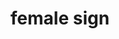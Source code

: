 ---
layout: symbols
title: female sign
emoji: female_sign
permalink: ♀.html
image: assets/img/3moji/female_sign.png
---